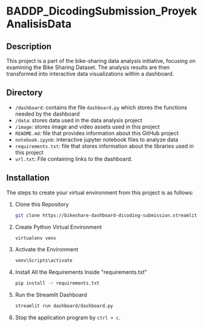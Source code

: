 # BADDP_DicodingSubmission_ProyekAnalisisData

## Description

This project is a part of the bike-sharing data analysis initiative, focusing on examining the Bike Sharing Dataset. The analysis results are then transformed into interactive data visualizations within a dashboard.

## Directory

- `/dashboard`: contains the file `dashboard.py` which stores the functions needed by the dashboard
- `/data`: stores data used in the data analysis project
- `/image`: stores image and video assets used in this project
- `README.md`: file that provides information about this GitHub project
- `notebook.ipynb`: interactive jupyter notebook files to analyze data
- `requirements.txt`: file that stores information about the libraries used in this project
- `url.txt`: File containing links to the dashboard.
<!-- - `app.py`: main file to run the dashboard -->

## Installation

The steps to create your virtual environment from this project is as follows:

1. Clone this Repository

   ```bash
   git clone https://bikeshare-dashboard-dicoding-submission.streamlit.app/
   ```

2. Create Python Virtual Environment

   ```bash
   virtualenv venv
   ```

3. Activate the Environment

   ```bash
   venv\Scripts\activate
   ```

4. Install All the Requirements Inside "requirements.txt"

   ```bash
   pip install -r requirements.txt
   ```

5. Run the Streamlit Dashboard

   ```bash
   streamlit run dashboard/dashboard.py
   ```

6. Stop the application program by `ctrl + c`.

